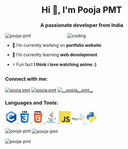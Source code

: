 <h1 align="center">Hi 👋, I'm Pooja PMT</h1>
<h3 align="center">A passionate developer from India</h3>
<img align="right" alt="coding" width="300" src="https://media.tenor.com/w3APLkMuTX0AAAAM/computer-work.gif">


<p align="left"> <img src="https://komarev.com/ghpvc/?username=pooja-pmt&label=Profile%20views&color=0e75b6&style=flat" alt="pooja-pmt" /> </p>

- 🔭 I’m currently working on **portfolio website**

- 🌱 I’m currently learning **web development**

- ⚡ Fun fact **I think i love watching anime :)**

<h3 align="left">Connect with me:</h3>
<p align="left">
<a href="https://linkedin.com/in/pooja pmt" target="blank"><img align="center" src="https://raw.githubusercontent.com/rahuldkjain/github-profile-readme-generator/master/src/images/icons/Social/linked-in-alt.svg" alt="pooja pmt" height="30" width="40" /></a>
<a href="https://instagram.com/pooja.pmt" target="blank"><img align="center" src="https://raw.githubusercontent.com/rahuldkjain/github-profile-readme-generator/master/src/images/icons/Social/instagram.svg" alt="pooja.pmt" height="30" width="40" /></a>
<a href="https://www.leetcode.com/__pooja__pmt__" target="blank"><img align="center" src="https://raw.githubusercontent.com/rahuldkjain/github-profile-readme-generator/master/src/images/icons/Social/leet-code.svg" alt="__pooja__pmt__" height="30" width="40" /></a>
</p>

<h3 align="left">Languages and Tools:</h3>
<p align="left"> <a href="https://www.cprogramming.com/" target="_blank" rel="noreferrer"> <img src="https://raw.githubusercontent.com/devicons/devicon/master/icons/c/c-original.svg" alt="c" width="40" height="40"/> </a> <a href="https://www.w3schools.com/css/" target="_blank" rel="noreferrer"> <img src="https://raw.githubusercontent.com/devicons/devicon/master/icons/css3/css3-original-wordmark.svg" alt="css3" width="40" height="40"/> </a> <a href="https://www.w3.org/html/" target="_blank" rel="noreferrer"> <img src="https://raw.githubusercontent.com/devicons/devicon/master/icons/html5/html5-original-wordmark.svg" alt="html5" width="40" height="40"/> </a> <a href="https://www.java.com" target="_blank" rel="noreferrer"> <img src="https://raw.githubusercontent.com/devicons/devicon/master/icons/java/java-original.svg" alt="java" width="40" height="40"/> </a> <a href="https://developer.mozilla.org/en-US/docs/Web/JavaScript" target="_blank" rel="noreferrer"> <img src="https://raw.githubusercontent.com/devicons/devicon/master/icons/javascript/javascript-original.svg" alt="javascript" width="40" height="40"/> </a> <a href="https://www.mysql.com/" target="_blank" rel="noreferrer"> <img src="https://raw.githubusercontent.com/devicons/devicon/master/icons/mysql/mysql-original-wordmark.svg" alt="mysql" width="40" height="40"/> </a> <a href="https://www.python.org" target="_blank" rel="noreferrer"> <img src="https://raw.githubusercontent.com/devicons/devicon/master/icons/python/python-original.svg" alt="python" width="40" height="40"/> </a> </p>

<p><img align="left" src="https://github-readme-stats.vercel.app/api/top-langs?username=pooja-pmt&show_icons=true&locale=en&layout=compact" alt="pooja-pmt" /></p>

<p>&nbsp;<img align="center" src="https://github-readme-stats.vercel.app/api?username=pooja-pmt&show_icons=true&locale=en" alt="pooja-pmt" /></p>

<p><img align="center" src="https://github-readme-streak-stats.herokuapp.com/?user=pooja-pmt&" alt="pooja-pmt" /></p>

